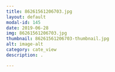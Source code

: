 ```yaml
---
title: 86261561206703.jpg
layout: default
modal-id: 145
date: 2019-06-28
img: 86261561206703.jpg
thumbnail: 86261561206703-thumbnail.jpg
alt: image-alt
category: cate_view
description: .

---
```

